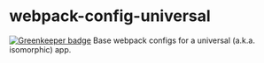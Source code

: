 # webpack-config-universal

[![Greenkeeper badge](https://badges.greenkeeper.io/Download/webpack-config-universal.svg)](https://greenkeeper.io/)
Base webpack configs for a universal (a.k.a. isomorphic) app.
